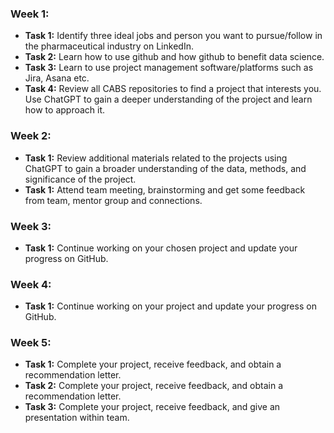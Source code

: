 ### Week 1:
- **Task 1:** Identify three ideal jobs and person you want to pursue/follow in the pharmaceutical industry on LinkedIn. 
- **Task 2:** Learn how to use github and how github to benefit data science.
- **Task 3:** Learn to use project management software/platforms such as Jira, Asana etc.
- **Task 4:** Review all CABS repositories to find a project that interests you. Use ChatGPT to gain a deeper understanding of the project and learn how to approach it.

### Week 2:

- **Task 1:** Review additional materials related to the projects using ChatGPT to gain a broader understanding of the data, methods, and significance of the project.
- **Task 1:** Attend team meeting, brainstorming and get some feedback from team, mentor group and connections. 
  
### Week 3:
- **Task 1:** Continue working on your chosen project and update your progress on GitHub.

### Week 4:
- **Task 1:** Continue working on your project and update your progress on GitHub.

### Week 5:
- **Task 1:** Complete your project, receive feedback, and obtain a recommendation letter.
- **Task 2:** Complete your project, receive feedback, and obtain a recommendation letter.
- **Task 3:** Complete your project, receive feedback, and give an presentation within team.


